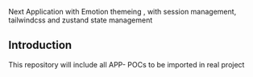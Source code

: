Next Application with Emotion themeing , with session management, tailwindcss and zustand state management

## Introduction

This repository will include all APP- POCs to be imported in real project
